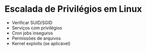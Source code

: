 # Escalada de Privilégios em Linux

- Verificar SUID/SGID
- Serviços com privilégios
- Cron jobs inseguros
- Permissões de arquivos
- Kernel exploits (se aplicável)
